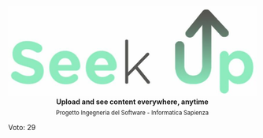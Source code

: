 <p align="center">
  <!-- logo -->
  <img src="https://github.com/edoardottt/SeekUp/blob/master/images/logo.jpg"><br>
  <b>Upload and see content everywhere, anytime</b><br>
  <sub>
    Progetto Ingegneria del Software - Informatica Sapienza
  </sub>
</p>

Voto: 29
